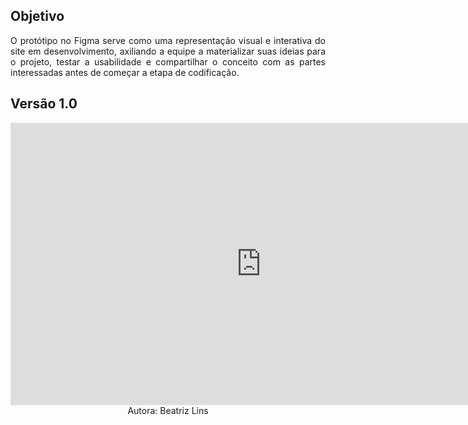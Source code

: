 
## **Objetivo**

<p align="justify">O protótipo no Figma serve como uma representação visual e interativa do site em desenvolvimento, axiliando a equipe a materializar suas ideias para o projeto, testar a usabilidade e compartilhar o conceito com as partes interessadas antes de começar a etapa de codificação. </p>


## **Versão 1.0**

<iframe style="border: 1px solid rgba(0, 0, 0, 0.1);" width="800" height="450" src="https://embed.figma.com/design/num8z1OAJ4yBkmS03hBeh1/MDS-Figma?node-id=0-1&embed-host=share" allowfullscreen></iframe>

<center>Autora: Beatriz Lins</center>

